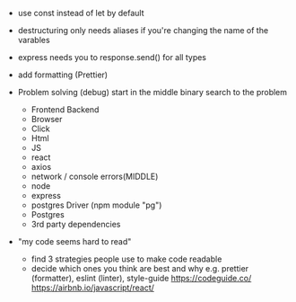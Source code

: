 - use const instead of let by default
- destructuring only needs aliases if you're changing the name of the varables
- express needs you to response.send() for all types
- add formatting (Prettier)


- Problem solving (debug) start in the middle binary search to the problem
    - Frontend Backend
    - Browser
    - Click
    - Html
    - JS
    - react
    - axios
    - network / console errors(MIDDLE)
    - node
    - express
    - postgres Driver (npm module "pg")
    - Postgres
    - 3rd party dependencies


- "my code seems hard to read"
    - find 3 strategies people use to make code readable
    - decide which ones you think are best and why
        e.g. prettier (formatter), eslint (linter), style-guide
        https://codeguide.co/
        https://airbnb.io/javascript/react/